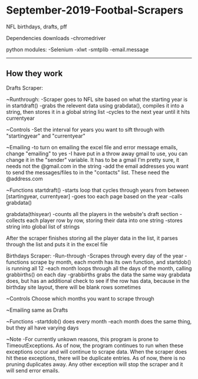 # September-2019-Footbal-Scrapers
NFL birthdays, drafts, pff

Dependencies 
downloads
-chromedriver

python modules:
-Selenium
-xlwt
-smtplib
-email.message


------------------------
How they work
-------------------------
Drafts Scraper:

~Runthrough:
-Scraper goes to NFL site based on what the starting year is in startdraft()
-grabs the relevent data using grabdata(), compiles it into a string, then stores it in a global string list
-cycles to the next year until it hits currentyear

~Controls
-Set the interval for years you want to sift through with "startingyear" and "currentyear"

~Emailing
-to turn on emailing the excel file and error message emails, change "emailing" to yes
-I have put in a throw away gmail to use, you can change it in the "sender" variable. It has to be a gmail I'm pretty sure, it needs not
the @gmail.com in the string
-add the email addresses you want to send the messages/files to in the "contacts" list. These need the @address.com

~Functions
startdraft()
-starts loop that cycles through years from between [startingyear, currentyear]
-goes too each page based on the year
-calls grabdata()

grabdata(thisyear)
-counts all the players in the website's draft section
-collects each player row by row, storing their data into one string
-stores string into global list of strings

After the scraper finishes storing all the player data in the list, it parses through the list and puts it in the excel file



Birthdays Scraper:
-Run-through
-Scrapes through every day of the year 
-functions scrape by month, each month has its own function, and startdob() is running all 12 
-each month loops through all the days of the month, calling grabbirths() on each day
-grabbirths grabs the data the same way grabdata does, but has an additional check to see if the row has data, because in the birthday site layout, there will be blank rows sometimes

~Controls
Choose which months you want to scrape through

~Emailing
same as Drafts

~Functions
-startdob() does every month
-each month does the same thing, but they all have varying days

~Note
-For currently unkown reasons, this program is prone to TimeoutExceptions. As of now, the program continues to run when these exceptions occur and will continue to scrape data. When the scraper does hit these exceptions, there will be duplicate entries. As of now, there is no pruning duplicates away. Any other exception will stop the scraper and it will send error emails.













